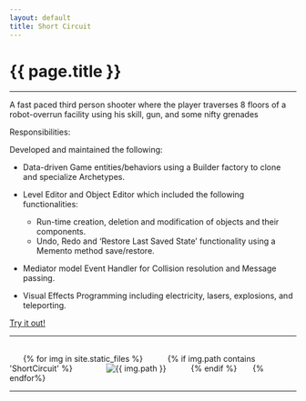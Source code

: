 ```yaml
---
layout: default
title: Short Circuit 
---
```

# {{ page.title }}

---

A fast paced third person shooter where the player traverses 8 floors of a robot-overrun facility using his skill, gun, and some nifty grenades

Responsibilities:

Developed and maintained the following:
+ Data-driven Game entities/behaviors using a Builder factory to clone and specialize Archetypes.

+ Level Editor and Object Editor which included the following functionalities:

    - Run-time creation, deletion and modification of objects and their components.
    - Undo, Redo and ‘Restore Last Saved State’ functionality using a Memento method save/restore.

+ Mediator model Event Handler for Collision resolution and Message passing.

+ Visual Effects Programming including electricity, lasers, explosions, and teleporting.

[Try it out!](http://games.digipen.edu/games/shortcircuit)

---

<html>
    <div class="imageGrid">
        {% for img in site.static_files %}
            {% if img.path contains 'ShortCircuit' %}
                <img src="{{ img.path }}" alt="{{ img.path }}">
            {% endif %}
        {% endfor%}
    </div>
</html>

---
